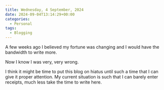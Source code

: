 ```yaml
---
title: Wednesday, 4 September, 2024
date: 2024-09-04T13:14:29+00:00
categories:
  - Personal
tags:
  - Blogging
---
```


A few weeks ago I believed my fortune was changing and I would have the bandwidth to write more.

Now I know I was very, very wrong.

I think it might be time to put this blog on hiatus until such a time that I can give it proper attention. My current situation is such that I can barely enter receipts, much less take the time to write here.